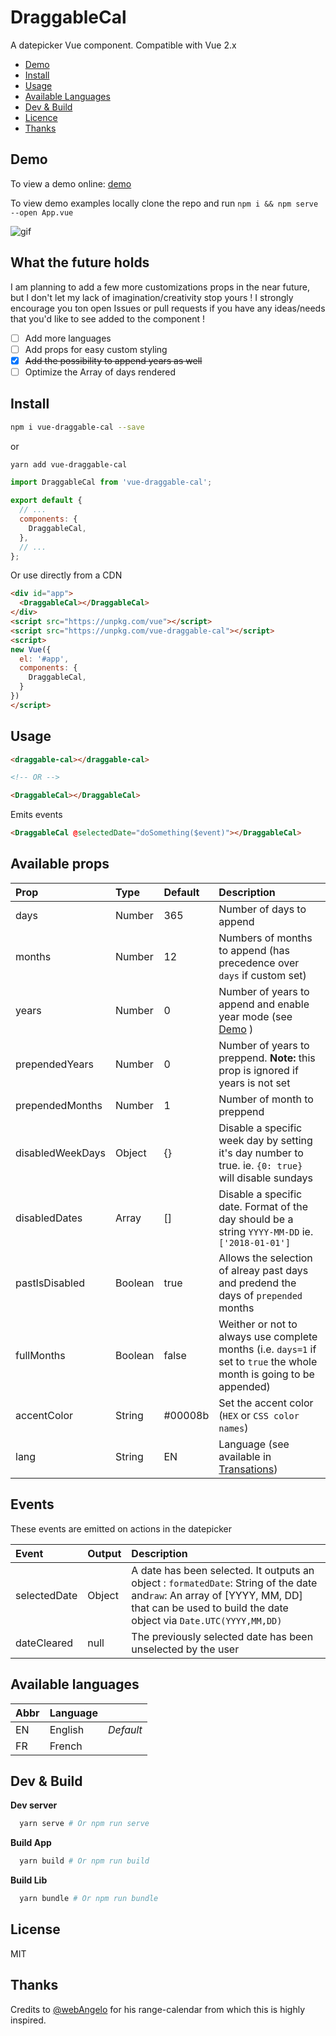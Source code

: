 # DraggableCal

A datepicker Vue component. Compatible with Vue 2.x

- [Demo](#demo)
- [Install](#install)
- [Usage](#usage)
- [Available Languages](#available-languages)
- [Dev & Build](#dev-&-build)
- [Licence](#licence)
- [Thanks](#thanks)

## Demo

To view a demo online: [demo](https://liloow.github.io/vue-draggableCal/demo/)

To view demo examples locally clone the repo and run `npm i && npm serve --open App.vue`

![gif](https://raw.githubusercontent.com/liloow/vue-draggableCal/master/screenshot.gif)

## What the future holds

I am planning to add a few more customizations props in the near future, but I don't let my lack of imagination/creativity stop yours ! I strongly encourage you ton open Issues or pull requests if you have any ideas/needs that you'd like to see added to the component !

- [ ] Add more languages
- [ ] Add props for easy custom styling
- [x] ~~Add the possibility to append years as well~~
- [ ] Optimize the Array of days rendered

## Install

```bash
npm i vue-draggable-cal --save
```

or

```bash
yarn add vue-draggable-cal
```

```javascript
import DraggableCal from 'vue-draggable-cal';

export default {
  // ...
  components: {
    DraggableCal,
  },
  // ...
};
```

Or use directly from a CDN

```html
<div id="app">
  <DraggableCal></DraggableCal>
</div>
<script src="https://unpkg.com/vue"></script>
<script src="https://unpkg.com/vue-draggable-cal"></script>
<script>
new Vue({
  el: '#app',
  components: {
    DraggableCal,
  }
})
</script>
```

## Usage

```html
<draggable-cal></draggable-cal>

<!-- OR -->

<DraggableCal></DraggableCal>
```

Emits events

```html
<DraggableCal @selectedDate="doSomething($event)"></DraggableCal>
```

## Available props

| Prop            | Type    | Default | Description                                                                                                           |
| :-------------- | :------ | :------ | :-------------------------------------------------------------------------------------------------------------------- |
| days            | Number  | 365     | Number of days to append                                                                                              |
| months          | Number  | 12      | Numbers of months to append (has precedence over `days` if custom set)                                                |
| years           | Number  | 0       | Number of years to append and enable year mode (see [Demo](#demo) )                                                   |
| prependedYears  | Number  | 0       | Number of years to preppend. **Note:** this prop is ignored if years is not set                                       |
| prependedMonths | Number  | 1       | Number of month to preppend                                                                                           |
| disabledWeekDays| Object  | {}      | Disable a specific week day by setting it's day number to true. ie. `{0: true}` will disable sundays                  |
| disabledDates   | Array   | []      | Disable a specific date. Format of the day should be a string `YYYY-MM-DD` ie. `['2018-01-01']`                       |
| pastIsDisabled  | Boolean | true    | Allows the selection of alreay past days and predend the days of `prepended` months                                   |
| fullMonths      | Boolean | false   | Weither or not to always use complete months (i.e. `days=1` if set to `true` the whole month is going to be appended) |
| accentColor     | String  | #00008b | Set the accent color (`HEX` or `CSS color names`)                                                                     |
| lang            | String  | EN      | Language (see available in [Transations](#Translation))                                                               |

## Events

These events are emitted on actions in the datepicker

| Event        | Output | Description                                                                                                                                                                                   |
| :----------- | :----- | :-------------------------------------------------------------------------------------------------------------------------------------------------------------------------------------------- |
| selectedDate | Object | A date has been selected. It outputs an object : `formatedDate`: String of the date and`raw`: An array of [YYYY, MM, DD] that can be used to build the date object via `Date.UTC(YYYY,MM,DD)` |
| dateCleared  | null   | The previously selected date has been unselected by the user                                                                                                                                  |

## Available languages

| Abbr | Language |           |
| ---- | -------- | --------- |
| EN   | English  | _Default_ |
| FR   | French   |           |

## Dev & Build

**Dev server**
```bash
  yarn serve # Or npm run serve
```

**Build App**
```bash
  yarn build # Or npm run build
```

**Build Lib**
```bash
  yarn bundle # Or npm run bundle
```

## License

MIT

## Thanks

Credits to [@webAngelo](https://github.com/webangelo) for his range-calendar from which this is highly inspired.
